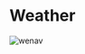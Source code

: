 # Weather


![wenav](https://user-images.githubusercontent.com/59518539/78585746-c2216600-7810-11ea-8a38-db9930c665bf.gif)
